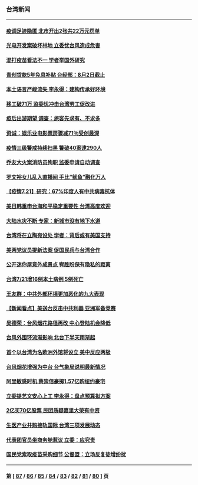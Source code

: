 ### 台湾新闻
---
#### [疫调足迹隐匿 北市开出2张共22万元罚单](../../pages/ncid1349361/n13104554.md) 
#### [光电开发案破坏林地 立委忧台风造成危害](../../pages/ncid1349361/n13104486.md) 
#### [混打疫苗看法不一 学者举国外研究](../../pages/ncid1349361/n13104490.md) 
#### [青创贷款5年免息补贴 台经部：8月2日截止](../../pages/ncid1349361/n13104488.md) 
#### [本土语言严峻流失 李永得：建构传承好环境](../../pages/ncid1349361/n13104496.md) 
#### [移工破71万 监委忧冲击台湾劳工促改进](../../pages/ncid1349361/n13104501.md) 
#### [疫后出游期望 调查：旅客先求有、不求多](../../pages/ncid1349361/n13104498.md) 
#### [资诚：娱乐业电影票房骤减71％受创最深](../../pages/ncid1349361/n13104503.md) 
#### [疫情三级警戒持续扫黑 警破40案逮290人](../../pages/ncid1349361/n13104492.md) 
#### [乔友大火案消防员殉职 监委申请自动调查](../../pages/ncid1349361/n13104506.md) 
#### [罗文裕女儿乱入直播间 手比“鱿鱼”融化万人](../../pages/ncid1349361/n13104014.md) 
#### [【疫情7.21】研究：67%印度人有中共病毒抗体](../../pages/ncid1349361/n13104091.md) 
#### [美日韩重申台海和平稳定重要性 台湾高度欢迎](../../pages/ncid1349361/n13104206.md) 
#### [大陆水灾不断 专家：新城市没有地下水道](../../pages/ncid1349361/n13104250.md) 
#### [台湾将在立陶宛设处 学者：背后或有美国支持](../../pages/ncid1349361/n13104054.md) 
#### [美两党议员提新法案 促国民兵与台湾合作](../../pages/ncid1349361/n13103970.md) 
#### [公开迷你屋意外成景点 宥胜盼保有隐私的距离](../../pages/ncid1349361/n13103856.md) 
#### [台湾7/21增16例本土病例 5例死亡](../../pages/ncid1349361/n13103830.md) 
#### [王友群：中共外部环境更加恶化的九大表现](../../pages/ncid1349361/n13103354.md) 
#### [【新闻看点】美送台反击中共利器 亚洲军备竞赛](../../pages/ncid1349361/n13102758.md) 
#### [吴德荣：台风烟花路径再改 中心登陆机会降低](../../pages/ncid1349361/n13103293.md) 
#### [台风外围环流渐影响 北台下半天雨渐起](../../pages/ncid1349361/n13103285.md) 
#### [首个以台湾为名欧洲外馆将设立 美中反应两极](../../pages/ncid1349361/n13102224.md) 
#### [台风烟花增强为中台 台气象局说明最新情况](../../pages/ncid1349361/n13102218.md) 
#### [阿里敏感时机 蔡崇信豪掷1.57亿购纽约豪宅](../../pages/ncid1349361/n13102161.md) 
#### [立委提艺文安心上工 李永得：盘点预算拟方案](../../pages/ncid1349361/n13102168.md) 
#### [2亿买70亿股票 民团质疑嘉里大荣有中资](../../pages/ncid1349361/n13102170.md) 
#### [生医产业并购接轨国际 台湾三项发展动态](../../pages/ncid1349361/n13102173.md) 
#### [代表团官员坐商务舱惹议 立委：应究责](../../pages/ncid1349361/n13101934.md) 
#### [国民党索取疫苗采购细节 公督盟：立场反复徒增纷扰](../../pages/ncid1349361/n13101932.md) 

---
#### 第 [ [87](./87.md) / [86](./86.md) / [85](./85.md) / [84](./84.md) / [83](./83.md) / [82](./82.md) / [81](./81.md) / [80](./80.md) ] 页
